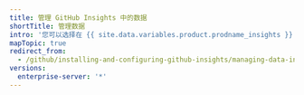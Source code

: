 ```yaml
---
title: 管理 GitHub Insights 中的数据
shortTitle: 管理数据
intro: '您可以选择在 {{ site.data.variables.product.prodname_insights }} 中显示哪些指标，以及这些指标中包含哪些组织、仓库和人员。 您可以为指标设定目标并为其添加上下文。'
mapTopic: true
redirect_from:
  - /github/installing-and-configuring-github-insights/managing-data-in-github-insights
versions:
  enterprise-server: '*'
---
```


